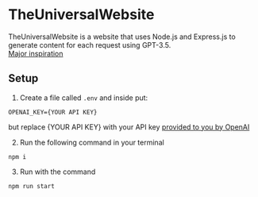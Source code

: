 # TheUniversalWebsite

TheUniversalWebsite is a website that uses Node.js and Express.js to generate content for each request using GPT-3.5.  
[Major inspiration](https://youtu.be/M2uH6HnodlM)

## Setup
1. Create a file called `.env` and inside put:
```
OPENAI_KEY={YOUR API KEY}
```
but replace {YOUR API KEY} with your API key [provided to you by OpenAI](https://platform.openai.com/)

2. Run the following command in your terminal
```
npm i
```
3. Run with the command
```
npm run start
```